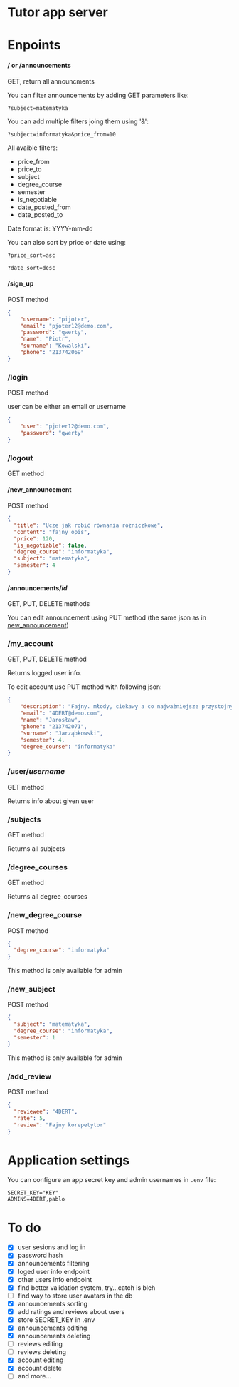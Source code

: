 # Tutor app server

# Enpoints
#### / or /announcements
GET, return all announcments

You can filter announcements by adding GET parameters like:
```
?subject=matematyka
```
You can add multiple filters joing them using '&':
```
?subject=informatyka&price_from=10
```

All avaible filters:
 - price_from
 - price_to
 - subject
 - degree_course
 - semester
 - is_negotiable
 - date_posted_from
 - date_posted_to

Date format is: YYYY-mm-dd

You can also sort by price or date using:
```
?price_sort=asc
```
```
?date_sort=desc
```

#### /sign_up
POST method
```json
{
    "username": "pijoter",
    "email": "pjoter12@demo.com",
    "password": "qwerty",
    "name": "Piotr",
    "surname": "Kowalski",
    "phone": "213742069"
}
```

### /login
POST method

user can be either an email or username
```json
{
    "user": "pjoter12@demo.com",
    "password": "qwerty"
}
```

### /logout
GET method


#### /new_announcement
POST method
```json
{
  "title": "Ucze jak robić równania różniczkowe",
  "content": "fajny opis",
  "price": 120,
  "is_negotiable": false,
  "degree_course": "informatyka",
  "subject": "matematyka",
  "semester": 4
}
```

#### /announcements/*id*
GET, PUT, DELETE methods

You can edit announcement using PUT method (the same json as in [new_announcement](#new_announcement))

### /my_account  
GET, PUT, DELETE method

Returns logged user info.

To edit account use PUT method with following json:
```json
{
    "description": "Fajny. młody, ciekawy a co najważniejsze przystojny chłopak",
    "email": "4DERT@demo.com",
    "name": "Jarosław",
    "phone": "213742071",
    "surname": "Jarząbkowski",
    "semester": 4,
    "degree_course": "informatyka"
}
```

### /user/*username*
GET method

Returns info about given user

### /subjects
GET method

Returns all subjects

### /degree_courses
GET method

Returns all degree_courses

### /new_degree_course
POST method
```json
{
  "degree_course": "informatyka"
}
```
This method is only available for admin

### /new_subject
POST method
```json
{
  "subject": "matematyka",
  "degree_course": "informatyka",
  "semester": 1
}
```
This method is only available for admin

### /add_review
POST method
```json
{
  "reviewee": "4DERT",
  "rate": 5,
  "review": "Fajny korepetytor"
}
```

# Application settings
You can configure an app secret key and admin usernames in `.env` file:
```.env
SECRET_KEY="KEY"
ADMINS=4DERT,pablo
```

# To do
 - [x] user sesions and log in
 - [x] password hash
 - [x] announcements filtering
 - [x] loged user info endpoint
 - [x] other users info endpoint
 - [x] find better validation system, try...catch is bleh
 - [ ] find way to store user avatars in the db
 - [x] announcements sorting
 - [x] add ratings and reviews about users
 - [x] store SECRET_KEY in .env
 - [x] announcements editing
 - [x] announcements deleting
 - [ ] reviews editing
 - [ ] reviews deleting
 - [x] account editing
 - [x] account delete
 - [ ] and more...
